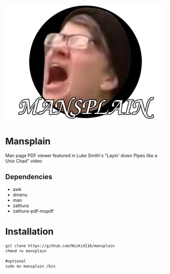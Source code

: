 ![mansplain logo i made in 10 minutes while sleep deprived](https://github.com/Wizkid116/mansplain/blob/main/mansplain.png)
# Mansplain
Man page PDF viewer featured in Luke Smith's "Layin' down Pipes like a Unix Chad" video
## Dependencies
* awk
* dmenu
* man
* zathura
* zathura-pdf-mupdf

# Installation
```
git clone https://github.com/Wizkid116/mansplain
chmod +x mansplain

#optional
sudo mv mansplain /bin
```
